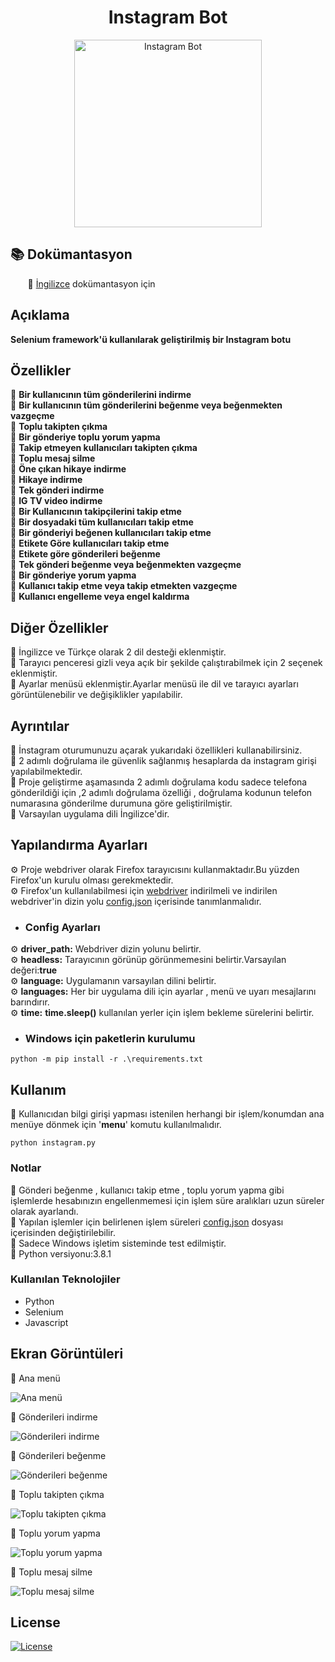 <h1 align="center">Instagram Bot</h1>

<p align="center">
  <a href="https://github.com/mustafadalga/Instagram-Bot">
    <img src="https://raw.githubusercontent.com/mustafadalga/Instagram-Bot/master/assets/img/logo.png" alt="Instagram Bot" width="300">
  </a>
</p>

## :books: Dokümantasyon 
&nbsp;&nbsp;&nbsp;&nbsp;&nbsp;&nbsp; :small_blue_diamond: [İngilizce](https://github.com/mustafadalga/Instagram-Bot) dokümantasyon için  


## Açıklama 
**Selenium framework'ü  kullanılarak geliştirilmiş bir Instagram botu**

## Özellikler
  :large_blue_circle: **Bir kullanıcının tüm gönderilerini indirme**  
  :large_blue_circle: **Bir kullanıcının tüm gönderilerini beğenme veya beğenmekten vazgeçme**  
  :large_blue_circle: **Toplu takipten çıkma**  
  :large_blue_circle: **Bir gönderiye toplu yorum yapma**  
  :large_blue_circle: **Takip etmeyen kullanıcıları takipten çıkma**  
  :large_blue_circle: **Toplu mesaj silme**  
  :large_blue_circle: **Öne çıkan hikaye indirme**  
  :large_blue_circle: **Hikaye indirme**  
  :large_blue_circle: **Tek gönderi indirme**  
  :large_blue_circle: **IG TV video indirme**  
  :large_blue_circle: **Bir Kullanıcının takipçilerini takip etme**   
  :large_blue_circle: **Bir dosyadaki tüm kullanıcıları takip etme**  
  :large_blue_circle: **Bir gönderiyi beğenen kullanıcıları takip etme**  
  :large_blue_circle: **Etikete Göre kullanıcıları takip etme**  
  :large_blue_circle: **Etikete göre gönderileri beğenme**   
  :large_blue_circle: **Tek gönderi beğenme veya beğenmekten vazgeçme**   
  :large_blue_circle: **Bir gönderiye yorum yapma**  
  :large_blue_circle: **Kullanıcı takip etme veya takip etmekten vazgeçme**  
  :large_blue_circle: **Kullanıcı engelleme veya engel kaldırma**   
  

## Diğer Özellikler
  :large_blue_circle: İngilizce ve Türkçe olarak 2 dil desteği eklenmiştir.  
  :large_blue_circle: Tarayıcı penceresi gizli veya açık bir şekilde çalıştırabilmek için 2 seçenek eklenmiştir.  
  :large_blue_circle: Ayarlar menüsü eklenmiştir.Ayarlar menüsü ile dil ve tarayıcı ayarları görüntülenebilir ve değişiklikler yapılabilir.        
    

## Ayrıntılar

:large_blue_diamond:	 İnstagram oturumunuzu açarak yukarıdaki özellikleri kullanabilirsiniz.  
:large_blue_diamond:	 2 adımlı doğrulama ile güvenlik sağlanmış hesaplarda da instagram girişi yapılabilmektedir.  
:large_blue_diamond:	 Proje geliştirme aşamasında 2 adımlı doğrulama kodu sadece telefona gönderildiği için ,2 adımlı doğrulama özelliği , doğrulama kodunun telefon numarasına gönderilme durumuna göre geliştirilmiştir.  
:large_blue_diamond:	 Varsayılan uygulama dili İngilizce'dir. 

## Yapılandırma Ayarları
 :gear:	 Proje webdriver olarak Firefox tarayıcısını kullanmaktadır.Bu yüzden Firefox'un kurulu olması gerekmektedir.  
 :gear:	 Firefox'un kullanılabilmesi için [webdriver](https://github.com/mozilla/geckodriver/releases) indirilmeli ve indirilen webdriver'in dizin yolu [config.json](https://github.com/mustafadalga/Instagram-Bot/blob/master/config.json) içerisinde tanımlanmalıdır.


* ### Config Ayarları

:gear: **driver_path:** Webdriver dizin yolunu belirtir.  
:gear: **headless:** Tarayıcının görünüp görünmemesini belirtir.Varsayılan değeri:**true**   
:gear: **language:** Uygulamanın varsayılan dilini belirtir.    
:gear: **languages:** Her bir uygulama dili için ayarlar , menü ve uyarı mesajlarını barındırır.  
:gear: **time:** **time.sleep()** kullanılan yerler için işlem bekleme sürelerini belirtir.  



* ### Windows için paketlerin kurulumu
```
python -m pip install -r .\requirements.txt
```

## Kullanım
:small_blue_diamond: Kullanıcıdan bilgi girişi yapması istenilen herhangi bir işlem/konumdan ana menüye dönmek için '**menu**' komutu kullanılmalıdır.

```
python instagram.py
```



### Notlar
:small_blue_diamond: Gönderi beğenme , kullanıcı takip etme , toplu yorum yapma gibi işlemlerde hesabınızın engellenmemesi için işlem süre aralıkları uzun süreler olarak ayarlandı.   
:small_blue_diamond: Yapılan işlemler için belirlenen işlem süreleri [config.json](https://github.com/mustafadalga/Instagram-Bot/blob/master/config.json) dosyası içerisinden değiştirilebilir.  
:small_blue_diamond: Sadece Windows işletim sisteminde test edilmiştir.  
:small_blue_diamond: Python versiyonu:3.8.1  


### Kullanılan Teknolojiler
 * Python
 * Selenium
 * Javascript

## Ekran Görüntüleri

:small_blue_diamond: Ana menü

![Ana menü](https://raw.githubusercontent.com/mustafadalga/Instagram-Bot/master/assets/img/mainMenu.PNG)


:small_blue_diamond: Gönderileri indirme

![Gönderileri indirme](https://raw.githubusercontent.com/mustafadalga/Instagram-Bot/master/assets/img/postsDownload.PNG)

:small_blue_diamond: Gönderileri beğenme

![Gönderileri beğenme](https://raw.githubusercontent.com/mustafadalga/Instagram-Bot/master/assets/img/postsLike.PNG)

:small_blue_diamond: Toplu takipten çıkma

![Toplu takipten çıkma](https://raw.githubusercontent.com/mustafadalga/Instagram-Bot/master/assets/img/allUnfollow.PNG)


:small_blue_diamond: Toplu yorum yapma

![Toplu yorum yapma](https://raw.githubusercontent.com/mustafadalga/Instagram-Bot/master/assets/img/bulkComment.PNG)

:small_blue_diamond: Toplu mesaj silme

![Toplu mesaj silme](https://raw.githubusercontent.com/mustafadalga/Instagram-Bot/master/assets/img/messagesDeleted.PNG)


## License
 [![License](https://img.shields.io/github/license/mustafadalga/Instagram-Bot)](https://github.com/mustafadalga/Instagram-Bot/blob/master/LICENSE)